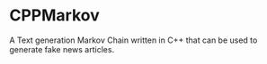 # CPPMarkov
A Text generation Markov Chain written in C++ that can be used to generate fake news articles.
